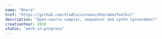 ```yaml
---
name: "Khora"
href: "https://github.com/VladCuciureanu/KhoraDevToolkit"
description: "Open-source sampler, sequencer and synth (groovebox)"
creationYear: 2020
status: "work-in-progress"
---
```

